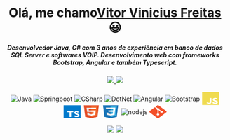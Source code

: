 <div>
  <h1 align="center">Olá, me chamo<a href="https://www.linkedin.com/in/vitor-freitas-b82847197/">Vitor Vinicius Freitas</a> 😃️</h1>
</div>

<div>
  <h5 align="center">Desenvolvedor Java, C# com 3 anos de experiência em banco de dados SQL Server e softwares VOIP. Desenvolvimento web com frameworks Bootstrap, Angular e 
também Typescript. 
  </h5>
</div>





<div align="center">
  <a href="https://github.com/vitorvnc">
    <img height="150em" src="https://github-readme-stats.vercel.app/api?username=vitorvnc&count_private=true&include_all_commits=true&show_icons=true&theme=dracula&hide_border=false&show_owner=true"/>
    <img height="150em" src="https://github-readme-stats.vercel.app/api/top-langs/?username=vitorvnc&theme=dracula&hide_border=false&&layout=compact"/>
  </a>
</div>

<div align="center" valign="top"><br>
  <img align="center" alt="Java" height="40" width="30" src="https://www.vectorlogo.zone/logos/java/java-vertical.svg">
  <img align="center" alt="Springboot" height="30" width="30" src="https://www.vectorlogo.zone/logos/springio/springio-icon.svg"> 
  <img align="center" alt="CSharp" height="30" width="40" src="https://cdn.worldvectorlogo.com/logos/c--4.svg">
  <img align="center" alt="DotNet" height="30" width="35" src="https://www.vectorlogo.zone/logos/dotnet/dotnet-vertical.svg">  
  <img align="center" alt="Angular" height="30" width="40" src="https://cdn.worldvectorlogo.com/logos/angular-icon.svg">
  <img align="center" alt="Bootstrap" height="30" width="40" src="https://upload.wikimedia.org/wikipedia/commons/thumb/b/b2/Bootstrap_logo.svg/512px-Bootstrap_logo.svg.png">
  <img align="center" alt="Js" height="30" width="40" src="https://raw.githubusercontent.com/devicons/devicon/master/icons/javascript/javascript-plain.svg">
  <img align="center" alt="TypeScript" height="30" width="40" src="https://raw.githubusercontent.com/devicons/devicon/master/icons/typescript/typescript-plain.svg">
  <img align="center" alt="HTML" height="30" width="40" src="https://raw.githubusercontent.com/devicons/devicon/master/icons/html5/html5-original.svg">
  <img align="center" alt="CSS" height="30" width="40" src="https://raw.githubusercontent.com/devicons/devicon/master/icons/css3/css3-original.svg">
  <img align="center" alt="nodejs" height="30" width="40" src="https://cdn.worldvectorlogo.com/logos/nodejs-icon.svg">
  <img align="center" alt="git" height="30" width="40" src="https://raw.githubusercontent.com/devicons/devicon/master/icons/git/git-original.svg">
</div><br>

<div align="center">
  <a href="https://www.linkedin.com/in/vitor-freitas-b82847197/" target="_blank"><img src="https://img.shields.io/badge/-LinkedIn-%230077B5?style=for-the-badge&logo=linkedin&logoColor=white" target="_blank"></a> 
  <a href="mailto:vitorvnc.f@gmail.com"><img src="https://img.shields.io/badge/-Gmail-%23333?style=for-the-badge&logo=gmail&logoColor=white" target="_blank"></a>
</div>
